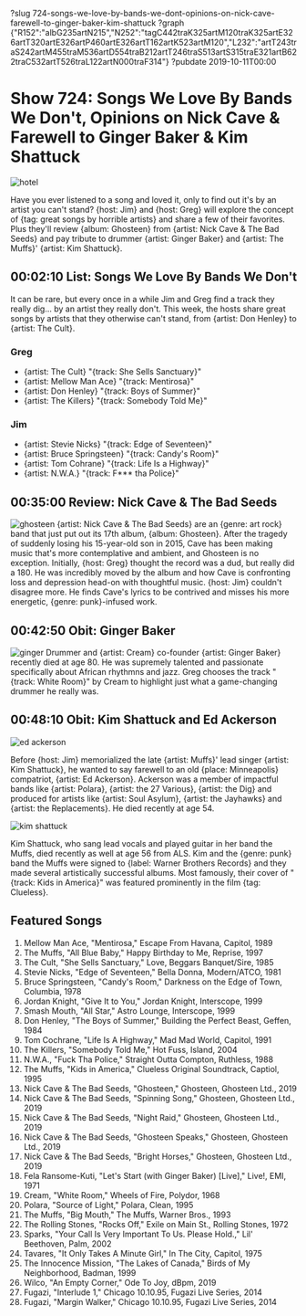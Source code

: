 ?slug 724-songs-we-love-by-bands-we-dont-opinions-on-nick-cave-farewell-to-ginger-baker-kim-shattuck
?graph {"R152":"albG235artN215","N252":"tagC442traK325artM120traK325artE326artT320artE326artP460artE326artT162artK523artM120","L232":"artT243traS242artM455traM536artD554traB212artT246traS513artS315traE321artB622traC532artT526traL122artN000traF314"}
?pubdate 2019-10-11T00:00

# Show 724: Songs We Love By Bands We Don't, Opinions on Nick Cave & Farewell to Ginger Baker & Kim Shattuck

![hotel](//static.soundopinions.org/images/2019/hotel_california.jpg)

Have you ever listened to a song and loved it, only to find out it's by an artist you can't stand? {host: Jim} and {host: Greg} will explore the concept of {tag: great songs by horrible artists} and share a few of their favorites. Plus they'll review {album: Ghosteen} from {artist: Nick Cave & The Bad Seeds} and pay tribute to drummer {artist: Ginger Baker} and {artist: The Muffs}' {artist: Kim Shattuck}.


## 00:02:10 List: Songs We Love By Bands We Don't
It can be rare, but every once in a while Jim and Greg find a track they really dig... by an artist they really don't. This week, the hosts share great songs by artists that they otherwise can't stand, from {artist: Don Henley} to {artist: The Cult}.

### Greg
- {artist: The Cult} "{track: She Sells Sanctuary}"
- {artist: Mellow Man Ace} "{track: Mentirosa}"
- {artist: Don Henley}  "{track: Boys of Summer}"
- {artist: The Killers} "{track: Somebody Told Me}"

### Jim
- {artist: Stevie Nicks} "{track: Edge of Seventeen}"
- {artist: Bruce Springsteen} "{track: Candy's Room}" 
- {artist: Tom Cohrane} "{track: Life Is a Highway}"
- {artist: N.W.A.} "{track: F*** tha Police}"

## 00:35:00 Review: Nick Cave & The Bad Seeds
![ghosteen](//static.soundopinions.org/images/2019/ghosteen.jpg)
{artist: Nick Cave & The Bad Seeds} are an {genre: art rock} band that just put out its 17th album, {album: Ghosteen}. After the tragedy of suddenly losing his 15-year-old son in 2015, Cave has been making music that's more contemplative and ambient, and Ghosteen is no exception. Initially, {host: Greg} thought the record was a dud, but really did a 180. He was incredibly moved by the album and how Cave is confronting loss and depression head-on with thoughtful music. {host: Jim} couldn't disagree more. He finds Cave's lyrics to be contrived and misses his more energetic, {genre: punk}-infused work.


## 00:42:50 Obit: Ginger Baker
![ginger](//static.soundopinions.org/images/2019/ginger.jpg)
Drummer and {artist: Cream} co-founder {artist: Ginger Baker} recently died at age 80. He was supremely talented and passionate specifically about African rhythmns and jazz. Greg chooses the track "{track: White Room}" by Cream to highlight just what a game-changing drummer he really was.

## 00:48:10 Obit: Kim Shattuck and Ed Ackerson

![ed ackerson](//static.soundopinions.org/images/2019/ed.jpg)

Before {host: Jim} memorialized the late {artist: Muffs}' lead singer {artist: Kim Shattuck}, he wanted to say farewell to an old {place: Minneapolis} compatriot, {artist: Ed Ackerson}. Ackerson was a member of impactful bands like {artist: Polara}, {artist: the 27 Various}, {artist: the Dig} and produced for artists like {artist: Soul Asylum}, {artist: the Jayhawks} and {artist: the Replacements}. He died recently at age 54. 

![kim shattuck](//static.soundopinions.org/images/2019/kim.jpg)

Kim Shattuck, who sang lead vocals and played guitar in her band the Muffs, died recently as well at age 56 from ALS. Kim and the {genre: punk} band the Muffs were signed to {label: Warner Brothers Records} and they made several artistically successful albums. Most famously, their cover of "{track: Kids in America}" was featured prominently in the film {tag: Clueless}.




## Featured Songs
1. Mellow Man Ace, "Mentirosa," Escape From Havana, Capitol, 1989
1. The Muffs, "All Blue Baby," Happy Birthday to Me, Reprise, 1997
1. The Cult, "She Sells Sanctuary," Love, Beggars Banquet/Sire, 1985
1. Stevie Nicks, "Edge of Seventeen," Bella Donna, Modern/ATCO, 1981
1. Bruce Springsteen, "Candy's Room," Darkness on the Edge of Town, Columbia, 1978
1. Jordan Knight, "Give It to You," Jordan Knight, Interscope, 1999
1. Smash Mouth, "All Star," Astro Lounge, Interscope, 1999
1. Don Henley, "The Boys of Summer," Building the Perfect Beast, Geffen, 1984
1. Tom Cochrane, "Life Is A Highway," Mad Mad World, Capitol, 1991
1. The Killers, "Somebody Told Me," Hot Fuss, Island, 2004
1. N.W.A., "Fuck Tha Police," Straight Outta Compton, Ruthless, 1988
1. The Muffs, "Kids in America," Clueless Original Soundtrack, Captiol, 1995
1. Nick Cave & The Bad Seeds, "Ghosteen," Ghosteen, Ghosteen Ltd., 2019
1. Nick Cave & The Bad Seeds, "Spinning Song," Ghosteen, Ghosteen Ltd., 2019
1. Nick Cave & The Bad Seeds, "Night Raid," Ghosteen, Ghosteen Ltd., 2019
1. Nick Cave & The Bad Seeds, "Ghosteen Speaks," Ghosteen, Ghosteen Ltd., 2019
1. Nick Cave & The Bad Seeds, "Bright Horses," Ghosteen, Ghosteen Ltd., 2019
1. Fela Ransome-Kuti, "Let's Start (with Ginger Baker) [Live]," Live!, EMI, 1971
1. Cream, "White Room," Wheels of Fire, Polydor, 1968
1. Polara, "Source of Light," Polara, Clean, 1995
1. The Muffs, "Big Mouth," The Muffs, Warner Bros., 1993
1. The Rolling Stones, "Rocks Off," Exile on Main St., Rolling Stones, 1972
1. Sparks, "Your Call Is Very Important To Us. Please Hold.," Lil' Beethoven, Palm, 2002
1. Tavares, "It Only Takes A Minute Girl," In The City, Capitol, 1975
1. The Innocence Mission, "The Lakes of Canada," Birds of My Neighborhood, Badman, 1999
1. Wilco, "An Empty Corner," Ode To Joy, dBpm, 2019
1. Fugazi, "Interlude 1," Chicago 10.10.95, Fugazi Live Series, 2014
1. Fugazi, "Margin Walker," Chicago 10.10.95, Fugazi Live Series, 2014
